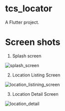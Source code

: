 # tcs_locator

A Flutter project.

# Screen shots

1. Splash screen

![splash_screen](https://github.com/user-attachments/assets/f25b936e-ab8e-4da8-a658-768e7cda0a37)

2. Location Listing Screen

![location_listining_screen](https://github.com/user-attachments/assets/1e147a15-d70c-45ed-9ac3-d51fd4008664)

3. Location Detail Screen

![location_detail](https://github.com/user-attachments/assets/e1f52e3a-acad-4a3a-af5f-30ea588d2c16)


